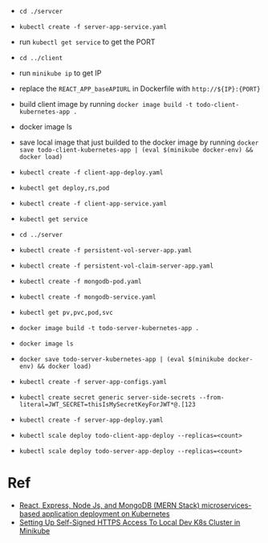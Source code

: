 

- `cd ./servcer`

- `kubectl create -f server-app-service.yaml`

- run `kubectl get service` to get the PORT

- `cd ../client`

- run `minikube ip` to get IP

- replace the `REACT_APP_baseAPIURL` in Dockerfile with `http://${IP}:{PORT}`

- build client image by running `docker image build -t todo-client-kubernetes-app . `

- docker image ls

- save local image that just builded  to the docker image by running `docker save todo-client-kubernetes-app | (eval $(minikube docker-env) && docker load)`

- `kubectl create -f client-app-deploy.yaml`

- `kubectl get deploy,rs,pod`

- `kubectl create -f client-app-service.yaml`

- `kubectl get service`

- `cd ../server`

- `kubectl create -f persistent-vol-server-app.yaml`

- `kubectl create -f persistent-vol-claim-server-app.yaml`

- `kubectl create -f mongodb-pod.yaml`

- `kubectl create -f mongodb-service.yaml`

-  `kubectl get pv,pvc,pod,svc`

- `docker image build -t todo-server-kubernetes-app .`

- `docker image ls`

- `docker save todo-server-kubernetes-app | (eval $(minikube docker-env) && docker load)`

- `kubectl create -f server-app-configs.yaml`

- `kubectl create secret generic server-side-secrets --from-literal=JWT_SECRET=thisIsMySecretKeyForJWT*@.[123`

- `kubectl create -f server-app-deploy.yaml`

- `kubectl scale deploy todo-client-app-deploy --replicas=<count> `

- `kubectl scale deploy todo-server-app-deploy --replicas=<count>`


Ref
===

- [React, Express, Node Js, and MongoDB (MERN Stack) microservices-based application deployment on Kubernetes](https://medium.com/@aamirpinger/react-express-node-js-and-mongodb-mern-stack-microservices-based-application-deployment-on-ec4607cec74d)
- [Setting Up Self-Signed HTTPS Access To Local Dev K8s Cluster in Minikube
](https://itnext.io/setting-up-self-signed-https-access-to-local-dev-k8s-cluster-in-minikube-539bc62ad62f)







